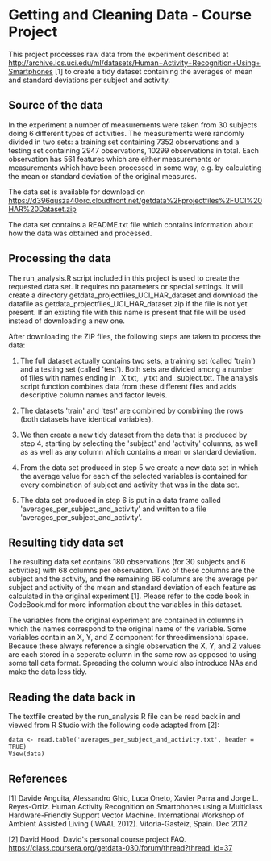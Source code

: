 # Getting and Cleaning Data - Course Project

This project processes raw data from the experiment described at 
http://archive.ics.uci.edu/ml/datasets/Human+Activity+Recognition+Using+Smartphones [1] to create a tidy dataset containing the averages of mean and standard deviations per subject and activity.

## Source of the data

In the experiment a number of measurements were taken from 30 subjects doing 6 different types of 
activities. The measurements were randomly divided in two sets: a training set containing 7352 
observations and a testing set containing 2947 observations, 10299 observations in total. Each 
observation has 561 features which are either measurements or measurements which have been processed in 
some way, e.g. by calculating the mean or standard deviation of the original measures.

The data set is available for download on 
https://d396qusza40orc.cloudfront.net/getdata%2Fprojectfiles%2FUCI%20HAR%20Dataset.zip

The data set contains a README.txt file which contains information about how the data was obtained and 
processed.

## Processing the data

The run_analysis.R script included in this project is used to create the requested data set. It requires
no parameters or special settings. It will create a directory getdata_projectfiles_UCI_HAR_dataset and 
download the datafile as getdata_projectfiles_UCI_HAR_dataset.zip if the file is not yet present. If an existing file with this name is present that file will be used instead of downloading a new one.

After downloading the ZIP files, the following steps are taken to process the data:

1. The full dataset actually contains two sets, a training set (called 'train') and a testing set 
(called 'test'). Both sets are divided among a number of files with names ending in _X.txt, _y.txt and 
_subject.txt. The analysis script function combines data from these different files and adds 
descriptive column names and factor levels.

2. The datasets 'train' and 'test' are combined by combining the rows (both datasets have identical 
variables).

3. We then create a new tidy dataset from the data that is produced by step 4, starting by selecting 
the 'subject' and 'activity' columns, as well as as well as any column which contains a mean or 
standard deviation.

4. From the data set produced in step 5 we create a new data set in which the average value for each of
the selected variables is contained for every combination of subject and activity that was in the data 
set.

5. The data set produced in step 6 is put in a data frame called 'averages_per_subject_and_activity' 
and written to a file 'averages_per_subject_and_activity'.

## Resulting tidy data set

The resulting data set contains 180 observations (for 30 subjects and 6 activities) with 68 columns per
observation. Two of these columns are the subject and the activity, and the remaining 66 columns are 
the average per subject and activity of the mean and standard deviation of each feature as calculated 
in the original experiment [1]. Please refer to the code book in CodeBook.md for more information about 
the variables in this dataset.

The variables from the original experiment are contained in columns in which the names correspond to the
original name of the variable. Some variables contain an X, Y, and Z component for threedimensional 
space. Because these always reference a single observation the X, Y, and Z values are each stored in a
seperate column in the same row as opposed to using some tall data format. Spreading the column would 
also introduce NAs and make the data less tidy.

## Reading the data back in

The textfile created by the run_analysis.R file can be read back in and viewed from R Studio with the 
following code adapted from [2]:

    data <- read.table('averages_per_subject_and_activity.txt', header = TRUE)
    View(data)

## References

[1] Davide Anguita, Alessandro Ghio, Luca Oneto, Xavier Parra and Jorge L. Reyes-Ortiz. Human Activity 
Recognition on Smartphones using a Multiclass Hardware-Friendly Support Vector Machine. International 
Workshop of Ambient Assisted Living (IWAAL 2012). Vitoria-Gasteiz, Spain. Dec 2012

[2] David Hood. David's personal course project FAQ. 
https://class.coursera.org/getdata-030/forum/thread?thread_id=37
